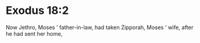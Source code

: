 # Exodus 18:2

Now Jethro, Moses ’ father-in-law, had taken Zipporah, Moses ’ wife, after he had sent her home,
